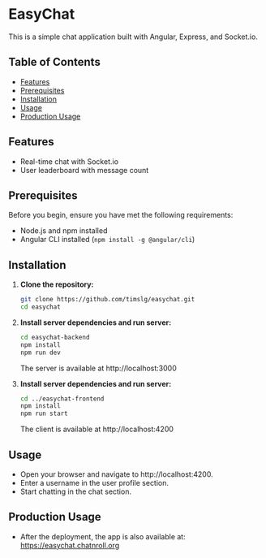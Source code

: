 # EasyChat

This is a simple chat application built with Angular, Express, and Socket.io.

## Table of Contents

- [Features](#features)
- [Prerequisites](#prerequisites)
- [Installation](#installation)
- [Usage](#usage)
- [Production Usage](#production-usage)

## Features

- Real-time chat with Socket.io
- User leaderboard with message count

## Prerequisites

Before you begin, ensure you have met the following requirements:

- Node.js and npm installed
- Angular CLI installed (`npm install -g @angular/cli`)

## Installation

1. **Clone the repository:**

   ```bash
   git clone https://github.com/timslg/easychat.git
   cd easychat
   ```
   
2. **Install server dependencies and run server:**

   ```bash
   cd easychat-backend
   npm install
   npm run dev
   ```
   The server is available at http://localhost:3000

3. **Install server dependencies and run server:**

   ```bash
   cd ../easychat-frontend
   npm install
   npm run start
   ```
   The client is available at http://localhost:4200

## Usage
- Open your browser and navigate to http://localhost:4200.
- Enter a username in the user profile section.
- Start chatting in the chat section.

## Production Usage
- After the deployment, the app is also available at: https://easychat.chatnroll.org
